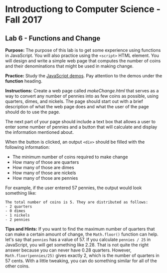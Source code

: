 # Introductiong to Computer Science - Fall 2017

## Lab 6 - Functions and Change

**Purpose:** The purpose of this lab is to get some experience using functions in JavaScript. You will also practice using the `<script>` HTML element. You will design and write a simple web page that computes the number of coins and their denominations that might be used in making change.

**Practice:** Study the [JavaScript demos](http://itech190.erickuha.com/). Pay attention to the demos under the **function** heading.

**Instructions:** Create a web page called _makeChange.html_ that serves as a way to convert any number of pennies into as few coins as possible, using quarters, dimes, and nickels. The page should start out with a brief description of what the web page does and what the user of the page should do to use the page.

The next part of your page should include a text box that allows a user to enter some number of pennies and a button that will calculate and display the information mentioned about.

When the button is clicked, an output `<div>` should be filled with the following information:

* The minimum number of coins required to make change
* How many of those are quarters
* How many of those are dimes
* How many of those are nickels
* How many of those are pennies

For example, if the user entered 57 pennies, the output would look something like:

```
The total number of coins is 5. They are distributed as follows:
- 2 quarters
- 0 dimes
- 1 nickels
- 2 pennies
```

**Tips and Hints:** If you want to find the maximum number of quarters that can make a certain amount of change, the `Math.floor()` function can help. let's say that `pennies` has a value of 57. If you calculate `pennies / 25` in JavaScript, you will get something like 2.28. That is not quite the right answer because you can never have 0.28 quarters. However, `Math.floor(pennies/25)` gives exactly 2, which is the number of quarters in 57 cents. With a little tweaking, you can do something similar for all of the other coins.
